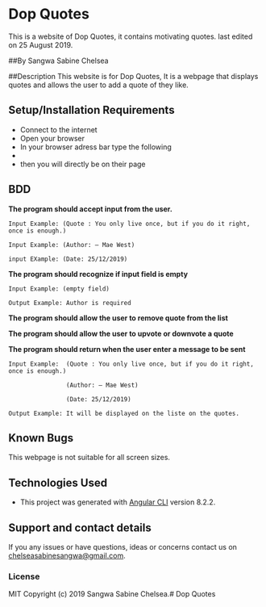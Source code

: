 # Dop Quotes

This is a website of Dop Quotes, it contains motivating quotes. last edited on 25 August 2019.


##By Sangwa Sabine Chelsea

##Description
This website is for Dop Quotes, It is a webpage that displays quotes and allows the user to add a quote of they like.

## Setup/Installation Requirements
* Connect to the internet
* Open your browser
* In your browser adress bar type the following
* 
* then you will directly be on their page

## BDD

**The program should accept input from the user.**

    Input Example: (Quote : You only live once, but if you do it right, once is enough.)

    Input Example: (Author: ― Mae West)
    
    input EXample: (Date: 25/12/2019)

**The program should recognize if input field is empty**

    Input Example: (empty field)

    Output Example: Author is required

**The program should allow the user to remove quote from the list**

**The program should allow the user to upvote or downvote a quote**


 **The program should return when the user enter a message to be sent**

    Input Example:  (Quote : You only live once, but if you do it right, once is enough.)

                    (Author: ― Mae West)
    
                    (Date: 25/12/2019)

    Output Example: It will be displayed on the liste on the quotes.  


## Known Bugs
This webpage is not suitable for all screen sizes.

## Technologies Used
* This project was generated with [Angular CLI](https://github.com/angular/angular-cli) version 8.2.2.
 
## Support and contact details
If you any issues or have questions, ideas or concerns contact us on chelseasabinesangwa@gmail.com.

### License
MIT Copyright (c) 2019 Sangwa Sabine Chelsea.# Dop Quotes